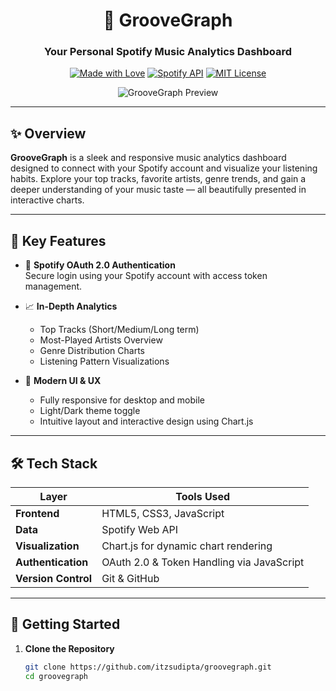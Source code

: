 <div align="center">

# 🎵 GrooveGraph

### Your Personal Spotify Music Analytics Dashboard

[![Made with Love](https://img.shields.io/badge/Made%20with-❤️-red.svg)](https://github.com/itzsudipta/groovegraph)
[![Spotify API](https://img.shields.io/badge/Powered%20by-Spotify%20API-1DB954?logo=spotify)](https://developer.spotify.com/documentation/web-api/)
[![MIT License](https://img.shields.io/github/license/itzsudipta/groovegraph)](https://github.com/itzsudipta/groovegraph/blob/main/LICENSE)

![GrooveGraph Preview](./assets/preview.png)

</div>

---

## ✨ Overview

**GrooveGraph** is a sleek and responsive music analytics dashboard designed to connect with your Spotify account and visualize your listening habits. Explore your top tracks, favorite artists, genre trends, and gain a deeper understanding of your music taste — all beautifully presented in interactive charts.

---

## 🚀 Key Features

- 🔐 **Spotify OAuth 2.0 Authentication**  
  Secure login using your Spotify account with access token management.

- 📈 **In-Depth Analytics**
  - Top Tracks (Short/Medium/Long term)
  - Most-Played Artists Overview
  - Genre Distribution Charts
  - Listening Pattern Visualizations

- 🎨 **Modern UI & UX**
  - Fully responsive for desktop and mobile
  - Light/Dark theme toggle
  - Intuitive layout and interactive design using Chart.js

---

## 🛠️ Tech Stack

| Layer         | Tools Used                                  |
|---------------|----------------------------------------------|
| **Frontend**  | HTML5, CSS3, JavaScript                      |
| **Data**      | Spotify Web API                              |
| **Visualization** | Chart.js for dynamic chart rendering      |
| **Authentication** | OAuth 2.0 & Token Handling via JavaScript |
| **Version Control** | Git & GitHub                           |

---

## 🔧 Getting Started

1. **Clone the Repository**
   ```bash
   git clone https://github.com/itzsudipta/groovegraph.git
   cd groovegraph
